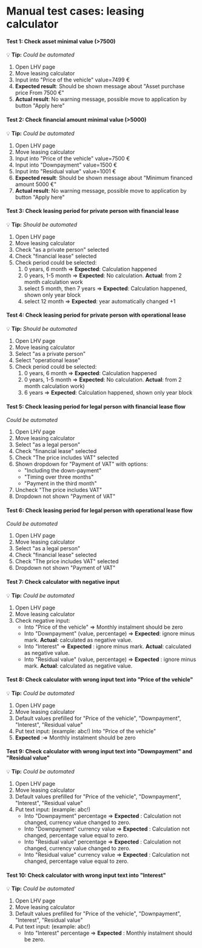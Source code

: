 Manual test cases: leasing calculator
================================
#### Test 1: Check asset minimal value (>7500)

💡 **Tip:** *Could be automated*
1. Open LHV page
2. Move leasing calculator
3. Input into "Price of the vehicle" value=7499 €
4. **Expected result**: Should be shown message about "Asset purchase price
   From 7500 €"
5. **Actual result**: No warning message, possible move to  application by button "Apply here"

#### Test 2: Check  financial amount minimal value (>5000)

💡 **Tip:** *Could be automated*
1. Open LHV page
2. Move leasing calculator
3. Input into "Price of the vehicle" value=7500 €
4. Input into "Downpayment" value=1500 €
5. Input into "Residual value" value=1001 €
6. **Expected result**: Should be shown message about "Minimum financed amount 5000 €"
7. **Actual result**: No warning message, possible move to  application by button "Apply here"

#### Test 3: Check leasing period for private person with financial lease

💡 **Tip:** *Should be automated*
1. Open LHV page
2. Move leasing calculator
3. Check "as a private person" selected
4. Check "financial lease" selected
5. Check period could be selected:
   1. 0 years, 6 month => **Expected**: Calculation happened
   2. 0 years, 1-5 month => **Expected**: No calculation. **Actual**: from 2 month calculation work
   3. select 5 month, then 7 years => **Expected**: Calculation happened, shown only year block
   4. select 12 month => **Expected**: year automatically changed +1

#### Test 4: Check leasing period for private person with operational lease

💡 **Tip:** *Should be automated*
1. Open LHV page
2. Move leasing calculator
3. Select "as a private person"
4. Select "operational lease"
5. Check period could be selected:
    1. 0 years, 6 month => **Expected**: Calculation happened
    2. 0 years, 1-5 month => **Expected**: No calculation. **Actual**: from 2 month calculation work)
    3. 6 years => **Expected**: Calculation happened, shown only year block

#### Test 5: Check leasing period for legal person with financial lease flow

*Could be automated*

1. Open LHV page
2. Move leasing calculator
3. Select "as a legal person"
4. Check "financial lease" selected
5. Check "The price includes VAT" selected
6. Shown dropdown for "Payment of VAT" with options:
   * "Including the down-payment"
   * "Timing over three months"
   * "Payment in the third month"
7. Uncheck "The price includes VAT"
8. Dropdown not shown "Payment of VAT"

#### Test 6: Check leasing period for legal person with operational lease flow

*Could be automated*

1. Open LHV page
2. Move leasing calculator
3. Select "as a legal person"
4. Check "financial lease" selected
5. Check "The price includes VAT" selected
6. Dropdown not shown "Payment of VAT"

#### Test 7: Check calculator with negative input 

💡 **Tip:** *Could be automated*
1. Open LHV page
2. Move leasing calculator
3. Check negative input:
   * Into "Price of the vehicle" => Monthly instalment should be zero
   * Into "Downpayment" (value, percentage) => **Expected**: ignore minus mark. **Actual**: calculated as negative value.
   * Into "Interest" => **Expected** : ignore minus mark. **Actual**: calculated as negative value.
   * Into "Residual value" (value, percentage) => **Expected** : ignore minus mark. **Actual**: calculated as negative value.

#### Test 8: Check calculator with wrong input text into "Price of the vehicle"

💡 **Tip:** *Could be automated*
1. Open LHV page
2. Move leasing calculator
3. Default values prefilled for "Price of the vehicle", "Downpayment", "Interest", "Residual value"
4. Put text input: (example: abc!) Into "Price of the vehicle"
5. **Expected** :=> Monthly instalment should be zero

#### Test 9: Check calculator with wrong input text into "Downpayment" and "Residual value"

💡 **Tip:** *Could be automated*
1. Open LHV page
2. Move leasing calculator
3. Default values prefilled for "Price of the vehicle", "Downpayment", "Interest", "Residual value"
4. Put text input: (example: abc!) 
   * Into "Downpayment" percentage => **Expected** : Calculation not changed, currency value changed to zero.
   * Into "Downpayment" currency value => **Expected** : Calculation not changed, percentage value equal to zero.
   * Into "Residual value" percentage => **Expected** : Calculation not changed, currency value changed to zero.
   * Into "Residual value" currency value => **Expected** : Calculation not changed, percentage value equal to zero.


#### Test 10: Check calculator with wrong input text into "Interest"

💡 **Tip:** *Could be automated*
1. Open LHV page
2. Move leasing calculator
3. Default values prefilled for "Price of the vehicle", "Downpayment", "Interest", "Residual value"
4. Put text input: (example: abc!)
    * Into "Interest" percentage => **Expected** : Monthly instalment should be zero.
